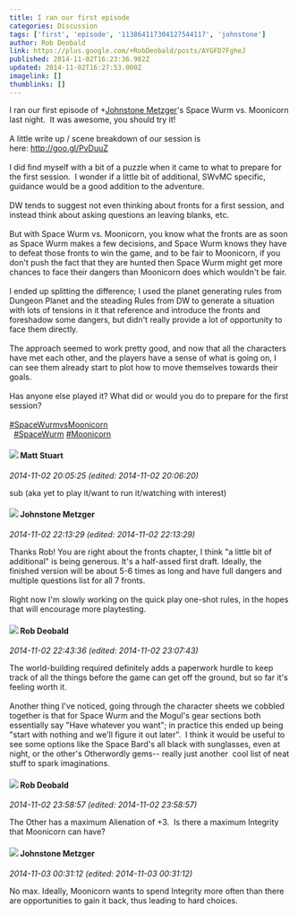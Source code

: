 ```yaml
---
title: I ran our first episode
categories: Discussion
tags: ['first', 'episode', '113864117304127544117', 'johnstone']
author: Rob Deobald
link: https://plus.google.com/+RobDeobald/posts/AYGFD7FgheJ
published: 2014-11-02T16:23:36.982Z
updated: 2014-11-02T16:27:53.000Z
imagelink: []
thumblinks: []
---
```


I ran our first episode of <span class="proflinkWrapper"><span class="proflinkPrefix">+</span><a class="proflink" href="https://plus.google.com/113864117304127544117" oid="113864117304127544117">Johnstone Metzger</a></span>&#39;s Space Wurm vs. Moonicorn last night.  It was awesome, you should try it!<br /><br />A little write up / scene breakdown of our session is here: <a href="http://goo.gl/PvDuuZ" class="ot-anchor">http://goo.gl/PvDuuZ</a><br /><br />I did find myself with a bit of a puzzle when it came to what to prepare for the first session.  I wonder if a little bit of additional, SWvMC specific, guidance would be a good addition to the adventure.<br /><br />DW tends to suggest not even thinking about fronts for a first session, and instead think about asking questions an leaving blanks, etc.<br /><br />But with Space Wurm vs. Moonicorn, you know what the fronts are as soon as Space Wurm makes a few decisions, and Space Wurm knows they have to defeat those fronts to win the game, and to be fair to Moonicorn, if you don&#39;t push the fact that they are hunted then Space Wurm might get more chances to face their dangers than Moonicorn does which wouldn&#39;t be fair.<br /><br />I ended up splitting the difference; I used the planet generating rules from Dungeon Planet and the steading Rules from DW to generate a situation with lots of tensions in it that reference and introduce the fronts and foreshadow some dangers, but didn&#39;t really provide a lot of opportunity to face them directly.  <br /><br />The approach seemed to work pretty good, and now that all the characters have met each other, and the players have a sense of what is going on, I can see them already start to plot how to move themselves towards their goals.<br /><br />Has anyone else played it? What did or would you do to prepare for the first session?<br /><br /><a rel="nofollow" class="ot-hashtag" href="https://plus.google.com/s/%23SpaceWurmvsMoonicorn/posts">#SpaceWurmvsMoonicorn</a><br />  <a rel="nofollow" class="ot-hashtag" href="https://plus.google.com/s/%23SpaceWurm/posts">#SpaceWurm</a>   <a rel="nofollow" class="ot-hashtag" href="https://plus.google.com/s/%23Moonicorn/posts">#Moonicorn</a>  
<div id='comment z135sblahoihit0tt23afla45oasgt5ki'>
  <h4><img src='{{site.baseurl}}//images/avatars/107973609226591141233_photo.jpg'> Matt Stuart</h4>
      <p><cite>2014-11-02 20:05:25 (edited: 2014-11-02 20:06:20)</cite></p>
        <p>sub (aka yet to play it/want to run it/watching with interest)</p>
</div>
        

<div id='comment z135sblahoihit0tt23afla45oasgt5ki'>
  <h4><img src='{{site.baseurl}}//images/avatars/113864117304127544117_photo.jpg'> Johnstone Metzger</h4>
      <p><cite>2014-11-02 22:13:29 (edited: 2014-11-02 22:13:29)</cite></p>
        <p>Thanks Rob! You are right about the fronts chapter, I think &quot;a little bit of additional&quot; is being generous. It&#39;s a half-assed first draft. Ideally, the finished version will be about 5-6 times as long and have full dangers and multiple questions list for all 7 fronts.<br /><br />Right now I&#39;m slowly working on the quick play one-shot rules, in the hopes that will encourage more playtesting.</p>
</div>
        

<div id='comment z135sblahoihit0tt23afla45oasgt5ki'>
  <h4><img src='{{site.baseurl}}//images/avatars/102890889875359895108_photo.jpg'> Rob Deobald</h4>
      <p><cite>2014-11-02 22:43:36 (edited: 2014-11-02 23:07:43)</cite></p>
        <p>The world-building required definitely adds a paperwork hurdle to keep track of all the things before the game can get off the ground, but so far it&#39;s feeling worth it.<br /><br />Another thing I&#39;ve noticed, going through the character sheets we cobbled together is that for Space Wurm and the Mogul&#39;s gear sections both essentially say &quot;Have whatever you want&quot;; in practice this ended up being &quot;start with nothing and we&#39;ll figure it out later&quot;.  I think it would be useful to see some options like the Space Bard&#39;s all black with sunglasses, even at night, or the other&#39;s Otherwordly gems-- really just another  cool list of neat stuff to spark imaginations.</p>
</div>
        

<div id='comment z135sblahoihit0tt23afla45oasgt5ki'>
  <h4><img src='{{site.baseurl}}//images/avatars/102890889875359895108_photo.jpg'> Rob Deobald</h4>
      <p><cite>2014-11-02 23:58:57 (edited: 2014-11-02 23:58:57)</cite></p>
        <p>The Other has a maximum Alienation of +3.  Is there a maximum Integrity that Moonicorn can have?</p>
</div>
        

<div id='comment z135sblahoihit0tt23afla45oasgt5ki'>
  <h4><img src='{{site.baseurl}}//images/avatars/113864117304127544117_photo.jpg'> Johnstone Metzger</h4>
      <p><cite>2014-11-03 00:31:12 (edited: 2014-11-03 00:31:12)</cite></p>
        <p>No max. Ideally, Moonicorn wants to spend Integrity more often than there are opportunities to gain it back, thus leading to hard choices.</p>
</div>
        
